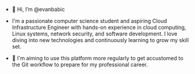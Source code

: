 - 👋 Hi, I’m @evanbabic

- I'm a passionate computer science student and aspiring Cloud Infrastructure Engineer with hands-on experience in cloud computing, Linux systems, network security, and software development. I love diving into new  technologies and continuously learning to grow my skill set.
  
- 🌱 I'm aiming to use this platform more regularly to get accustomed to the Git workflow to prepare for my professional career.
